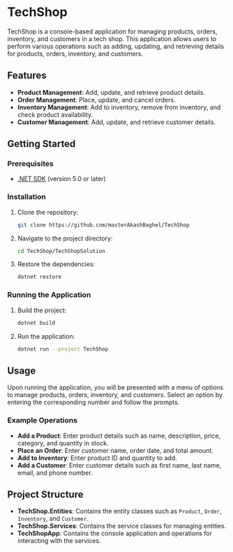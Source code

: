 # TechShop

TechShop is a console-based application for managing products, orders, inventory, and customers in a tech shop. This application allows users to perform various operations such as adding, updating, and retrieving details for products, orders, inventory, and customers.

## Features

- **Product Management**: Add, update, and retrieve product details.
- **Order Management**: Place, update, and cancel orders.
- **Inventory Management**: Add to inventory, remove from inventory, and check product availability.
- **Customer Management**: Add, update, and retrieve customer details.

## Getting Started

### Prerequisites

- [.NET SDK](https://dotnet.microsoft.com/download) (version 5.0 or later)

### Installation

1. Clone the repository:

   ```sh
   git clone https://github.com/masterAkashBaghel/TechShop
   ```

2. Navigate to the project directory:

   ```sh
   cd TechShop/TechShopSolution
   ```

3. Restore the dependencies:
   ```sh
   dotnet restore
   ```

### Running the Application

1. Build the project:

   ```sh
   dotnet build
   ```

2. Run the application:
   ```sh
   dotnet run --project TechShop
   ```

## Usage

Upon running the application, you will be presented with a menu of options to manage products, orders, inventory, and customers. Select an option by entering the corresponding number and follow the prompts.

### Example Operations

- **Add a Product**: Enter product details such as name, description, price, category, and quantity in stock.
- **Place an Order**: Enter customer name, order date, and total amount.
- **Add to Inventory**: Enter product ID and quantity to add.
- **Add a Customer**: Enter customer details such as first name, last name, email, and phone number.

## Project Structure

- **TechShop.Entities**: Contains the entity classes such as `Product`, `Order`, `Inventory`, and `Customer`.
- **TechShop.Services**: Contains the service classes for managing entities.
- **TechShopApp**: Contains the console application and operations for interacting with the services.
